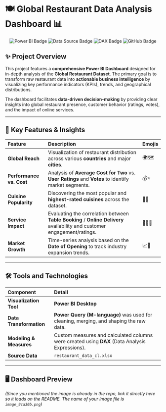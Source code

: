 # 🍽️ Global Restaurant Data Analysis Dashboard 📊

<p align="center">
  <img src="https://img.shields.io/badge/Power%20BI-F2C811?style=for-the-badge&logo=powerbi&logoColor=black" alt="Power BI Badge"/>
  <img src="https://img.shields.io/badge/Data%20Source-Excel%2FCSV-217346?style=for-the-badge&logo=microsoft-excel&logoColor=white" alt="Data Source Badge"/>
  <img src="https://img.shields.io/badge/DAX-Analysis-red?style=for-the-badge&logo=microsoft&logoColor=white" alt="DAX Badge"/>
  <img src="https://img.shields.io/badge/GitHub-100000?style=for-the-badge&logo=github&logoColor=white" alt="GitHub Badge"/>
</p>

## ✨ Project Overview

This project features a **comprehensive Power BI Dashboard** designed for in-depth analysis of the **Global Restaurant Dataset**. The primary goal is to transform raw restaurant data into **actionable business intelligence** by visualizing key performance indicators (KPIs), trends, and geographical distributions.

The dashboard facilitates **data-driven decision-making** by providing clear insights into global restaurant presence, customer behavior (ratings, votes), and the impact of online services.

---

## 🔑 Key Features & Insights

| Feature | Description | Emojis |
| :--- | :--- | :--- |
| **Global Reach** | Visualization of restaurant distribution across various **countries** and major **cities**. | 🌍🗺️ |
| **Performance vs. Cost** | Analysis of **Average Cost for Two** vs. **User Ratings** and **Votes** to identify market segments. | 💰⭐ |
| **Cuisine Popularity** | Discovering the most popular and **highest-rated cuisines** across the dataset. | 🍜🍕 |
| **Service Impact** | Evaluating the correlation between **Table Booking** / **Online Delivery** availability and customer engagement/ratings. | 🧑‍💻📱 |
| **Market Growth** | Time-series analysis based on the **Date of Opening** to track industry expansion trends. | 📈📅 |

---

## 🛠️ Tools and Technologies

| Component | Detail |
| :--- | :--- |
| **Visualization Tool** | **Power BI Desktop** |
| **Data Transformation** | **Power Query (M-language)** was used for cleaning, merging, and shaping the raw data. |
| **Modeling & Measures** | Custom measures and calculated columns were created using **DAX** (Data Analysis Expressions). |
| **Source Data** | `restaurant_data_cl.xlsx` |

---

## 🖥️ Dashboard Preview

*(Since you mentioned the image is already in the repo, link it directly here so it loads on the README. The name of your image file is `image_9ca30b.png`)*
